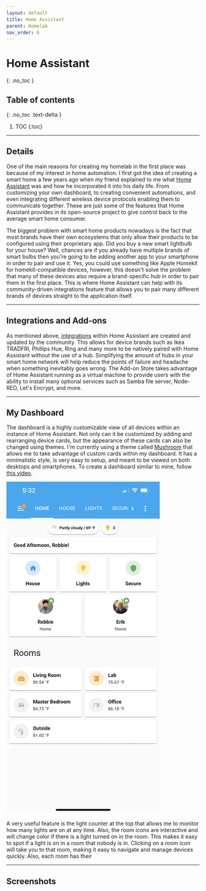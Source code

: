 ```yaml
---
layout: default
title: Home Assistant
parent: Homelab
nav_order: 6
---
```


# Home Assistant
{: .no_toc }

## Table of contents
{: .no_toc .text-delta }

1. TOC
{:toc}

---

## Details

One of the main reasons for creating my homelab in the first place was because of my interest in home automation. I first got the idea of creating a smart home a few years ago when my friend explained to me what [Home Assistant](https://www.home-assistant.io/) was and how he incorporated it into his daily life. From customizing your own dashboard, to creating convenient automations, and even integrating different wireless device protocols enabling them to communicate together. These are just some of the features that Home Assistant provides in its open-source project to give control back to the average smart home consumer. 

The biggest problem with smart home products nowadays is the fact that most brands have their own ecosystems that only allow their products to be configured using their proprietary app. Did you buy a new smart lightbulb for your house? Well, chances are if you already have multiple brands of smart bulbs then you're going to be adding another app to your smartphone in order to pair and use it. Yes, you could use something like Apple Homekit for homekit-compatible devices, however, this doesn't solve the problem that many of these devices also require a brand-specific hub in order to pair them in the first place. This is where Home Assistant can help with its community-driven integrations feature that allows you to pair many different brands of devices straight to the application itself. 

---

## Integrations and Add-ons

As mentioned above, [integrations](https://www.home-assistant.io/integrations/) within Home Assistant are created and updated by the community. This allows for device brands such as Ikea TRADFRI, Phillips Hue, Ring and many more to be natively paired with Home Assistant without the use of a hub. Simplifying the amount of hubs in your smart home network will help reduce the points of failure and headache when something inevitably goes wrong. The Add-on Store takes advantage of Home Assistant running as a virtual machine to provide users with the ability to install many optional services such as Samba file server, Node-RED, Let's Encrypt, and more. 

---

## My Dashboard

The dashboard is a highly customizable view of all devices within an instance of Home Assistant. Not only can it be customized by adding and rearranging device cards, but the appearance of these cards can also be changed using themes. I'm currently using a theme called [Mushroom](https://github.com/piitaya/lovelace-mushroom) that allows me to take advantage of custom cards within my dashboard. It has a minimalistic style, is very easy to setup, and meant to be viewed on both desktops and smartphones. To create a dashboard similar to mine, follow [this video](https://youtu.be/gouMnPxYHDc).

<img src="/assets/images/homeassistant_mobile_small.png" alt="Home Assistant Mobile Dashboard">

A very useful feature is the light counter at the top that allows me to monitor how many lights are on at any time. Also, the room icons are interactive and will change color if there is a light turned on in the room. This makes it easy to spot if a light is on in a room that nobody is in. Clicking on a room icon will take you to that room, making it easy to navigate and manage devices quickly. Also, each room has their 

---

## Screenshots

